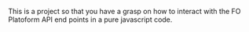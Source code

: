 This is a project so that you have a grasp on how to interact with the FO Platoform API end points in a pure javascript code.
